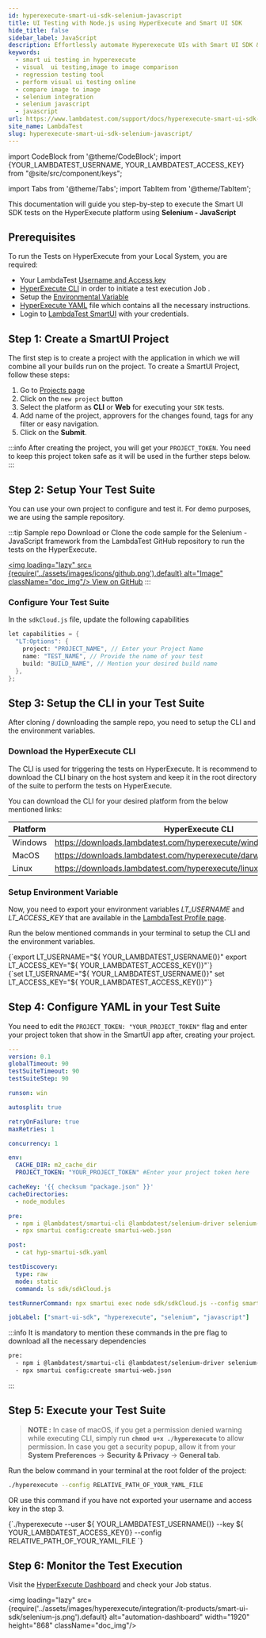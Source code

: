 ```yaml
---
id: hyperexecute-smart-ui-sdk-selenium-javascript
title: UI Testing with Node.js using HyperExecute and Smart UI SDK
hide_title: false
sidebar_label: JavaScript
description: Effortlessly automate Hyperexecute UIs with Smart UI SDK & Selenium JavaScript. Write modular, cross-browser tests.
keywords:
  - smart ui testing in hyperexecute
  - visual  ui testing,image to image comparison
  - regression testing tool
  - perform visual ui testing online
  - compare image to image
  - selenium integration
  - selenium javascript
  - javascript
url: https://www.lambdatest.com/support/docs/hyperexecute-smart-ui-sdk-selenium-javascript/
site_name: LambdaTest
slug: hyperexecute-smart-ui-sdk-selenium-javascript/
---
```


import CodeBlock from '@theme/CodeBlock';
import {YOUR_LAMBDATEST_USERNAME, YOUR_LAMBDATEST_ACCESS_KEY} from "@site/src/component/keys";

import Tabs from '@theme/Tabs';
import TabItem from '@theme/TabItem';

<script type="application/ld+json"
      dangerouslySetInnerHTML={{ __html: JSON.stringify({
       "@context": "https://schema.org",
        "@type": "BreadcrumbList",
        "itemListElement": [{
          "@type": "ListItem",
          "position": 1,
          "name": "LambdaTest",
          "item": "https://www.lambdatest.com"
        },{
          "@type": "ListItem",
          "position": 2,
          "name": "Support",
          "item": "https://www.lambdatest.com/support/docs/"
        },{
          "@type": "ListItem",
          "position": 3,
          "name": "Smart UI Testing",
          "item": "https://www.lambdatest.com/support/docs/hyperexecute-smart-ui-hooks-selenium-javascript/"
        }]
      })
    }}
></script>
This documentation will guide you step-by-step to execute the Smart UI SDK tests on the HyperExecute platform using **Selenium - JavaScript**

## Prerequisites

To run the Tests on HyperExecute from your Local System, you are required:

- Your LambdaTest [Username and Access key](/support/docs/hyperexecute-how-to-get-my-username-and-access-key/)
- [HyperExecute CLI](/support/docs/hyperexecute-cli-run-tests-on-hyperexecute-grid/) in order to initiate a test execution Job .
- Setup the [Environmental Variable](/support/docs/hyperexecute-environment-variable-setup/)
- [HyperExecute YAML](/support/docs/hyperexecute-yaml-version0.2/) file which contains all the necessary instructions.
- Login to [LambdaTest SmartUI](https://smartui.lambdatest.com/) with your credentials.

## Step 1: Create a SmartUI Project

The first step is to create a project with the application in which we will combine all your builds run on the project. To create a SmartUI Project, follow these steps:

1. Go to [Projects page](https://smartui.lambdatest.com/)
2. Click on the `new project` button
3. Select the platform as <b>CLI</b> or <b>Web</b> for executing your `SDK` tests.
4. Add name of the project, approvers for the changes found, tags for any filter or easy navigation.
5. Click on the **Submit**.

:::info
After creating the project, you will get your `PROJECT_TOKEN`. You need to keep this project token safe as it will be used in the further steps below.
:::

## Step 2: Setup Your Test Suite

You can use your own project to configure and test it. For demo purposes, we are using the sample repository.

:::tip Sample repo
Download or Clone the code sample for the Selenium - JavaScript framework from the LambdaTest GitHub repository to run the tests on the HyperExecute.

<a href="https://github.com/LambdaTest/hyperexecute-smartui-sdk-selenium-javascript" className="github__anchor"><img loading="lazy" src={require('../assets/images/icons/github.png').default} alt="Image" className="doc_img"/> View on GitHub</a>
:::

### Configure Your Test Suite

In the `sdkCloud.js` file, update the following capabilities

```java
let capabilities = {
  "LT:Options": {
    project: "PROJECT_NAME", // Enter your Project Name
    name: "TEST_NAME", // Provide the name of your test
    build: "BUILD_NAME", // Mention your desired build name
  },
};
```

## Step 3: Setup the CLI in your Test Suite

After cloning / downloading the sample repo, you need to setup the CLI and the environment variables.

### Download the HyperExecute CLI

The CLI is used for triggering the tests on HyperExecute. It is recommend to download the CLI binary on the host system and keep it in the root directory of the suite to perform the tests on HyperExecute.

You can download the CLI for your desired platform from the below mentioned links:

| Platform | HyperExecute CLI |
| ---------| ---------------- |
| Windows | https://downloads.lambdatest.com/hyperexecute/windows/hyperexecute.exe |
| MacOS | https://downloads.lambdatest.com/hyperexecute/darwin/hyperexecute |
| Linux | https://downloads.lambdatest.com/hyperexecute/linux/hyperexecute |

### Setup Environment Variable

Now, you need to export your environment variables *LT_USERNAME* and *LT_ACCESS_KEY* that are available in the [LambdaTest Profile page](https://accounts.lambdatest.com/detail/profile).

Run the below mentioned commands in your terminal to setup the CLI and the environment variables.

<Tabs className="docs__val">

<TabItem value="bash" label="Linux / MacOS" default>

  <div className="lambdatest__codeblock">
    <CodeBlock className="language-bash">
  {`export LT_USERNAME="${ YOUR_LAMBDATEST_USERNAME()}"
export LT_ACCESS_KEY="${ YOUR_LAMBDATEST_ACCESS_KEY()}"`}
  </CodeBlock>
</div>

</TabItem>

<TabItem value="powershell" label="Windows" default>

  <div className="lambdatest__codeblock">
    <CodeBlock className="language-powershell">
  {`set LT_USERNAME="${ YOUR_LAMBDATEST_USERNAME()}"
set LT_ACCESS_KEY="${ YOUR_LAMBDATEST_ACCESS_KEY()}"`}
  </CodeBlock>
</div>

</TabItem>
</Tabs>

## Step 4: Configure YAML in your Test Suite

You need to edit the `PROJECT_TOKEN: "YOUR_PROJECT_TOKEN"` flag and enter your project token that show in the SmartUI app after, creating your project.

```yaml
---
version: 0.1
globalTimeout: 90
testSuiteTimeout: 90
testSuiteStep: 90

runson: win

autosplit: true

retryOnFailure: true
maxRetries: 1

concurrency: 1

env:
  CACHE_DIR: m2_cache_dir
  PROJECT_TOKEN: "YOUR_PROJECT_TOKEN" #Enter your project token here

cacheKey: '{{ checksum "package.json" }}'
cacheDirectories:
  - node_modules

pre:
  - npm i @lambdatest/smartui-cli @lambdatest/selenium-driver selenium-webdriver
  - npx smartui config:create smartui-web.json

post:
  - cat hyp-smartui-sdk.yaml

testDiscovery:
  type: raw
  mode: static
  command: ls sdk/sdkCloud.js

testRunnerCommand: npx smartui exec node sdk/sdkCloud.js --config smartui-web.json

jobLabel: ["smart-ui-sdk", "hyperexecute", "selenium", "javascript"]
```

:::info
It is mandatory to mention these commands in the pre flag to download all the necessary dependencies

```bash
pre:
  - npm i @lambdatest/smartui-cli @lambdatest/selenium-driver selenium-webdriver
  - npx smartui config:create smartui-web.json
```
:::

## Step 5: Execute your Test Suite

> **NOTE :** In case of macOS, if you get a permission denied warning while executing CLI, simply run **`chmod u+x ./hyperexecute`** to allow permission. In case you get a security popup, allow it from your **System Preferences** → **Security & Privacy** → **General tab**.

Run the below command in your terminal at the root folder of the project:

```bash
./hyperexecute --config RELATIVE_PATH_OF_YOUR_YAML_FILE
```

OR use this command if you have not exported your username and access key in the step 3.

<div className="lambdatest__codeblock">
  <CodeBlock className="language-bash">
    {`./hyperexecute --user ${ YOUR_LAMBDATEST_USERNAME()} --key ${ YOUR_LAMBDATEST_ACCESS_KEY()} --config RELATIVE_PATH_OF_YOUR_YAML_FILE `}
  </CodeBlock>
</div>

## Step 6: Monitor the Test Execution

Visit the [HyperExecute Dashboard](https://hyperexecute.lambdatest.com/hyperexecute) and check your Job status. 

<img loading="lazy" src={require('../assets/images/hyperexecute/integration/lt-products/smart-ui-sdk/selenium-js.png').default} alt="automation-dashboard"  width="1920" height="868" className="doc_img"/>